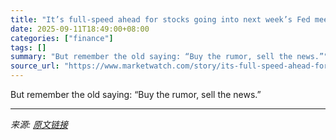 ```yaml
---
title: "It’s full-speed ahead for stocks going into next week’s Fed meeting"
date: 2025-09-11T18:49:00+08:00
categories: ["finance"]
tags: []
summary: "But remember the old saying: “Buy the rumor, sell the news.”"
source_url: "https://www.marketwatch.com/story/its-full-speed-ahead-for-stocks-going-into-next-weeks-fed-meeting-0a689d35?mod=mw_rss_topstories"
---
```


But remember the old saying: “Buy the rumor, sell the news.”

---

*来源: [原文链接](https://www.marketwatch.com/story/its-full-speed-ahead-for-stocks-going-into-next-weeks-fed-meeting-0a689d35?mod=mw_rss_topstories)*
